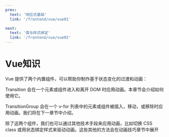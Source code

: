 ```yaml
---
prev:
  text: '响应式基础'
  link: '/frontend/vue/vue01'

next:
  text: '类与样式绑定'
  link: '/frontend/vue/vue02'
---
```


# Vue知识

Vue 提供了两个内置组件，可以帮助你制作基于状态变化的过渡和动画：

Transition 会在一个元素或组件进入和离开 DOM 时应用动画。本章节会介绍如何使用它。

TransitionGroup 会在一个 v-for 列表中的元素或组件被插入，移动，或移除时应用动画。我们将在下一章节中介绍。

除了这两个组件，我们也可以通过其他技术手段来应用动画，比如切换 CSS class 或用状态绑定样式来驱动动画。这些其他的方法会在动画技巧章节中展开